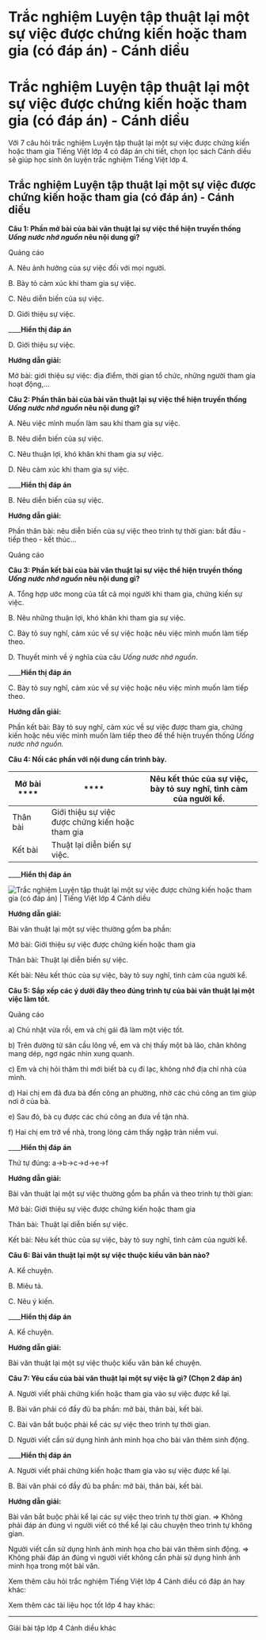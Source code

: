# Trắc nghiệm Luyện tập thuật lại một sự việc được chứng kiến hoặc tham gia (có đáp án) - Cánh diều

# Trắc nghiệm Luyện tập thuật lại một sự việc được chứng kiến hoặc tham gia (có đáp án) - Cánh diều

Với 7 câu hỏi trắc nghiệm Luyện tập thuật lại một sự việc được chứng kiến hoặc tham gia Tiếng Việt lớp 4 có đáp án chi tiết, chọn lọc sách Cánh diều sẽ giúp học sinh ôn luyện trắc nghiệm Tiếng Việt lớp 4.

## Trắc nghiệm Luyện tập thuật lại một sự việc được chứng kiến hoặc tham gia (có đáp án) - Cánh diều

**Câu 1: Phần mở bài của bài văn thuật lại sự việc thể hiện truyền thống _Uống nước nhớ nguồn_ nêu nội dung gì?**

Quảng cáo

A. Nêu ảnh hưởng của sự việc đối với mọi người.

B. Bày tỏ cảm xúc khi tham gia sự việc.

C. Nêu diễn biến của sự việc.

D. Giới thiệu sự việc.

____**Hiển thị đáp án**

D. Giới thiệu sự việc.

**Hướng dẫn giải:**

Mở bài: giới thiệu sự việc: địa điểm, thời gian tổ chức, những người tham gia hoạt động,...

**Câu 2: Phần thân bài của bài văn thuật lại sự việc thể hiện truyền thống _Uống nước nhớ nguồn_ nêu nội dung gì?**

A. Nêu việc mình muốn làm sau khi tham gia sự việc.

B. Nêu diễn biến của sự việc.

C. Nêu thuận lợi, khó khăn khi tham gia sự việc.

D. Nêu cảm xúc khi tham gia sự việc.

____**Hiển thị đáp án**

B. Nêu diễn biến của sự việc.

**Hướng dẫn giải:**

Phần thân bài: nêu diễn biến của sự việc theo trình tự thời gian: bắt đầu - tiếp theo - kết thúc...

Quảng cáo

**Câu 3: Phần kết bài của bài văn thuật lại sự việc thể hiện truyền thống _Uống nước nhớ nguồn_ nêu nội dung gì?**

A. Tổng hợp ước mong của tất cả mọi người khi tham gia, chứng kiến sự việc.

B. Nêu những thuận lợi, khó khăn khi tham gia sự việc.

C. Bày tỏ suy nghĩ, cảm xúc về sự việc hoặc nêu việc mình muốn làm tiếp theo.

D. Thuyết minh về ý nghĩa của câu  _Uống nước nhớ nguồn_.

____**Hiển thị đáp án**

C. Bày tỏ suy nghĩ, cảm xúc về sự việc hoặc nêu việc mình muốn làm tiếp theo.

**Hướng dẫn giải:**

Phần kết bài: Bày tỏ suy nghĩ, cảm xúc về sự việc được tham gia, chứng kiến hoặc nêu việc mình muốn làm tiếp theo để thể hiện truyền thống  _Uống nước nhớ nguồn._

**Câu 4: Nối các phần với nội dung cần trình bày.**

Mở bài **** |  **** |  Nêu kết thúc của sự việc, bày tỏ suy nghĩ, tình cảm của người kể.  
---|---|---  
Thân bài |  Giới thiệu sự việc được chứng kiến hoặc tham gia  
Kết bài |  Thuật lại diễn biến sự việc.  
____**Hiển thị đáp án**

![Trắc nghiệm Luyện tập thuật lại một sự việc được chứng kiến hoặc tham gia \(có đáp án\) | Tiếng Việt lớp 4 Cánh diều](https://vietjack.com/tieng-viet-4-cd/images/trac-nghiem-luyen-tap-thuat-lai-mot-su-viec-duoc-chung-kien-262179.PNG)

**Hướng dẫn giải:**

Bài văn thuật lại một sự việc thường gồm ba phần: 

Mở bài: Giới thiệu sự việc được chứng kiến hoặc tham gia

Thân bài: Thuật lại diễn biến sự việc.

Kết bài: Nêu kết thúc của sự việc, bày tỏ suy nghĩ, tình cảm của người kể.

**Câu 5: Sắp xếp các ý dưới đây theo đúng trình tự của bài văn thuật lại một việc làm tốt.**

Quảng cáo

a) Chủ nhật vừa rồi, em và chị gái đã làm một việc tốt.

b) Trên đường từ sân cầu lông về, em và chị thấy một bà lão, chân không mang dép, ngơ ngác nhìn xung quanh.

c) Em và chị hỏi thăm thì mới biết bà cụ đi lạc, không nhớ địa chỉ nhà của mình.

d) Hai chị em đã đưa bà đến công an phường, nhờ các chú công an tìm giúp nơi ở của bà.

e) Sau đó, bà cụ được các chú công an đưa về tận nhà.

f) Hai chị em trở về nhà, trong lòng cảm thấy ngập tràn niềm vui.

____**Hiển thị đáp án**

Thứ tự đúng: a→b→c→d→e→f 

**Hướng dẫn giải:**

Bài văn thuật lại một sự việc thường gồm ba phần và theo trình tự thời gian:

Mở bài: Giới thiệu sự việc được chứng kiến hoặc tham gia

Thân bài: Thuật lại diễn biến sự việc.

Kết bài: Nêu kết thúc của sự việc, bày tỏ suy nghĩ, tình cảm của người kể.

**Câu 6: Bài văn thuật lại một sự việc thuộc kiểu văn bản nào?**

A. Kể chuyện.

B. Miêu tả.

C. Nêu ý kiến.

____**Hiển thị đáp án**

A. Kể chuyện.

**Hướng dẫn giải:**

Bài văn thuật lại một sự việc thuộc kiểu văn bản kể chuyện. 

**Câu 7: Yêu cầu của bài văn thuật lại một sự việc là gì? (Chọn 2 đáp án)**

A. Người viết phải chứng kiến hoặc tham gia vào sự việc được kể lại.

B. Bài văn phải có đầy đủ ba phần: mở bài, thân bài, kết bài.

C. Bài văn bắt buộc phải kể các sự việc theo trình tự thời gian.

D. Người viết cần sử dụng hình ảnh minh họa cho bài văn thêm sinh động.

____**Hiển thị đáp án**

A. Người viết phải chứng kiến hoặc tham gia vào sự việc được kể lại.

B. Bài văn phải có đầy đủ ba phần: mở bài, thân bài, kết bài.

**Hướng dẫn giải:**

Bài văn bắt buộc phải kể lại các sự việc theo trình tự thời gian. => Không phải đáp án đúng vì người viết có thể kể lại câu chuyện theo trình tự không gian.

Người viết cần sử dụng hình ảnh minh họa cho bài văn thêm sinh động. => Không phải đáp án đúng vì người viết không cần phải sử dụng hình ảnh minh họa trong một bài văn.

Xem thêm câu hỏi trắc nghiệm Tiếng Việt lớp 4 Cánh diều có đáp án hay khác:

Xem thêm các tài liệu học tốt lớp 4 hay khác:

* * *

Giải bài tập lớp 4 Cánh diều khác

